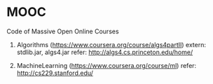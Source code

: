 MOOC
====

Code of Massive Open Online Courses

1. Algorithms (https://www.coursera.org/course/algs4partII)
	extern: stdlib.jar, algs4.jar
	refer: http://algs4.cs.princeton.edu/home/

2. MachineLearning (https://www.coursera.org/course/ml)
	refer: http://cs229.stanford.edu/
